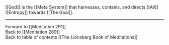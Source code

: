 [[God]] is the [[Meta System]] that harnesses, contains, and directs [[All]] [[Entropy]] towards [[The Goal]]. 

___

Forward to [[Meditation 291]]  
Back to [[Meditation 289]]  
Back to table of contents [[The Lionsberg Book of Meditations]]  